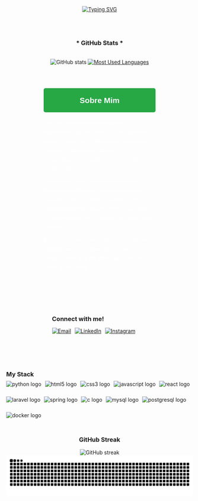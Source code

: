 <div align="center" style="">
  <a href="https://git.io/typing-svg">
    <img src="https://readme-typing-svg.demolab.com?font=Fira+Code&weight=700&size=24&pause=1000&color=28a745&center=true&vCenter=true&random=false&width=600&lines=Manoel+Silva+%7C+Desenvolvedor+Backend" alt="Typing SVG">
  </a>
</div>

<div align="center" style="margin-top: 2rem;">
  <img src="./src/header-gif.gif" alt="" width="600">
</div>

<div style="text-align: center;" align="center">
  <h3>* GitHub Stats *</h3>
  <br>
  <img src="https://github-readme-stats-git-masterrstaa-rickstaa.vercel.app/api?username=ManoelKenpachi&hide_title=true&show_icons=true&include_all_commits=false&count_private=true&line_height=25&hide=issues&bg_color=000&title_color=blue&text_color=FFF&border_radius=3&border_color=36123c&icon_color=blue&theme=jolly" alt="GitHub stats">
  <a href="https://github.com/ManoelKenpachi/github-readme-stats">
    <img src="https://github-readme-stats-git-masterrstaa-rickstaa.vercel.app/api/top-langs/?username=ManoelKenpachi&line_height=10&card_width=290&layout=compact&hide_title=false&count_private=true&langs_count=4&show_icons=true&title_color=blue&hide=html,scss,less&bg_color=000&text_color=blue&border_radius=3&border_color=561760&count_private=true" alt="Most Used Languages">
  </a>
</div>

<div style="display: flex; align-items: flex-start; justify-content: center; gap: 2rem; margin-top: 2rem;">
  <div style="width: 60%; font-family: 'Monteserrat', sans-serif; line-height: 1.6; color: #333;">
    <h2 style="color: white; font-weight: bold; margin-bottom: 1rem; background-color: #28a745; padding: 1rem; border-radius: 5px; text-align: center;">Sobre Mim</h2>
    <p style="margin: 10px 0; font-size: 1.1em; color:white; background:">
      Sou um desenvolvedor backend apaixonado por tecnologia, com foco em construir soluções eficientes e escaláveis. 
      Possuo sólida experiência em desenvolvimento backend, análise de dados e inteligência artificial.
    </p>
    <p style="margin: 10px 0; font-size: 1.1em; color:white">
      Atualmente, atuo como Desenvolvedor Backend na <em>Gransys</em>, especializado em Laravel e Vue.js. 
      Tenho expertise em desenvolvimento de APIs RESTful, rotinas de automação ETL e análise de dados com Python.
    </p>
    <p style="margin: 10px 0; font-size: 1.1em; color:white">
      Busco constantemente aprimorar minhas habilidades e contribuir para projetos desafiadores que me permitam crescer como profissional.
    </p>
  </div>
</div>

<div style="display: flex; align-items: center; justify-content: center; gap: 2rem; margin-top: 2rem;">
  <div>
    <h3 style="margin-bottom: 0.5rem;">Connect with me!</h3>
    <p style="display: flex; gap: 10px;">
      <a href="mailto:manoelkenpachi@gmail.com" target="_blank" rel="noopener noreferrer">
        <img src="https://img.shields.io/badge/-Email-D14836?style=for-the-badge&logo=gmail&logoColor=white" alt="Email">
      </a>
      <a href="https://www.linkedin.com/in/manoel-silva-20936815a/" target="_blank" rel="noopener noreferrer">
        <img src="https://img.shields.io/badge/-LinkedIn-0077B5?style=for-the-badge&logo=linkedin&logoColor=white" alt="LinkedIn">
      </a>
      <a href="https://www.instagram.com/manoelkenpachi/" target="_blank" rel="noopener noreferrer">
        <img src="https://img.shields.io/badge/-Instagram-E4405F?style=for-the-badge&logo=instagram&logoColor=white" alt="Instagram">
      </a>
    </p>
  </div>
  <img src="./src/study.gif" alt="" height="190px"> 
</div>

<div style="margin-top: 2rem;">
  <h3 style="margin-bottom: 0.5rem;">My Stack</h3>
  <div align="left" style="display: flex; flex-wrap: wrap; gap: 10px;">
    <img src="https://cdn.jsdelivr.net/npm/@programming-languages-logos/python@0.0.0/python_256x256.png" height="32" alt="python logo" />
    <img src="https://cdn.jsdelivr.net/gh/devicons/devicon/icons/html5/html5-original.svg" height="32" alt="html5 logo" />
    <img src="https://cdn.jsdelivr.net/gh/devicons/devicon/icons/css3/css3-original.svg" height="32" alt="css3 logo" />
    <img src="https://cdn.jsdelivr.net/gh/devicons/devicon/icons/javascript/javascript-plain.svg" height="32" alt="javascript logo" />
    <img src="https://cdn.jsdelivr.net/gh/devicons/devicon/icons/react/react-original.svg" height="32" alt="react logo" />
    <img src="https://cdn.worldvectorlogo.com/logos/laravel-2.svg" height="32" alt="laravel logo" />
    <img src="https://cdn.jsdelivr.net/gh/devicons/devicon/icons/spring/spring-original.svg" height="32" alt="spring logo" />
    <img src="https://cdn.jsdelivr.net/gh/devicons/devicon/icons/c/c-original.svg" height="32" alt="c logo" />
    <img src="https://cdn.jsdelivr.net/gh/devicons/devicon/icons/mysql/mysql-original.svg" height="32" alt="mysql logo" />
    <img src="https://cdn.jsdelivr.net/gh/devicons/devicon/icons/postgresql/postgresql-original.svg" height="32" alt="postgresql logo" />
    <img src="https://cdn.jsdelivr.net/gh/devicons/devicon/icons/docker/docker-original.svg" height="32" alt="docker logo" />
  </div>
</div>

<div align="center" style="text-align: center; margin-top: 2rem;">
  <h3>GitHub Streak</h3>
  <img src="https://github-readme-streak-stats.herokuapp.com/?user=ManoelKenpachi&theme=jolly&hide_border=true" alt="GitHub streak">
</div>

<picture align="center" style="margin-top: 2rem;">
  <source media="(prefers-color-scheme: dark)" srcset="https://raw.githubusercontent.com/ManoelKenpachi/ManoelKenpachi/output/github-contribution-grid-snake-dark.svg">
  <source media="(prefers-color-scheme: light)" srcset="https://raw.githubusercontent.com/ManoelKenpachi/ManoelKenpachi/output/github-contribution-grid-snake-dark.svg">
  <img align="center" alt="github contribution grid snake animation" src="https://raw.githubusercontent.com/ManoelKenpachi/ManoelKenpachi/output/github-contribution-grid-snake.svg">
</picture>
